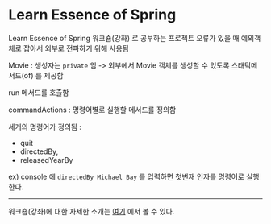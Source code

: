 # Learn Essence of Spring

Learn Essence of Spring 워크숍(강좌) 로 공부하는 프로젝트
오류가 있을 때 예외객체로 잡아서 외부로 전파하기 위해 사용됨

Movie : 생성자는 `private` 임 -> 외부에서 Movie 객체를 생성할 수 있도록 스태틱메서드(of) 를 제공함

run 메서드를 호출함

commandActions : 명령어별로 실행할 메서드를 정의함

세개의 명령어가 정의됨 :
- quit
- directedBy, 
- releasedYearBy

ex) console 에 `directedBy Michael Bay` 를 입력하면 첫번재 인자를 명령어로 실행한다.

---
워크숍(강좌)에 대한 자세한 소개는 [여기](https://springrunner.dev/training/learn-essence-of-spring-workshop/) 에서 볼 수 있다.